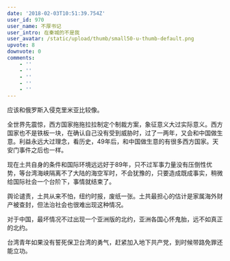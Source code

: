 ```yaml
---
date: '2018-02-03T10:51:39.754Z'
user_id: 970
user_name: 不厚书记
user_intro: 在秦城的不是我
user_avatar: /static/upload/thumb/small50-u-thumb-default.png
upvote: 8
downvote: 0
comments:
    - ''
    - ''
    - ''
    - ''
    - ''
---
```


应该和俄罗斯入侵克里米亚比较像。

全世界先震惊，西方国家拖拖拉拉制定个制裁方案，象征意义大过实际意义。西方国家也不是铁板一块，在确认自己没有受到威胁时，过了一两年，又会和中国做生意。利益永远大过理念，看历史，49年后，和中国做生意的有很多西方国家。天安门事件之后也一样。

现在土共自身的条件和国际环境远远好于89年，只不过军事力量没有压倒性优势，等台湾海峡隔离不了大陆的海空军时，不会犹豫的，只要造成既成事实，稍微给国际社会一个台阶下，事情就结束了。

舆论谴责，土共从来不怕，纽约时报，废纸一张。土共最担心的估计是家属海外财产被查封，但法治社会也很难出现这种情况。  

对于中国，最坏情况不过出现一个亚洲版的北约，亚洲各国心怀鬼胎，远不如真正的北约。  

台湾青年如果没有誓死保卫台湾的勇气，赶紧加入地下共产党，到时候带路免罪还能立功。
